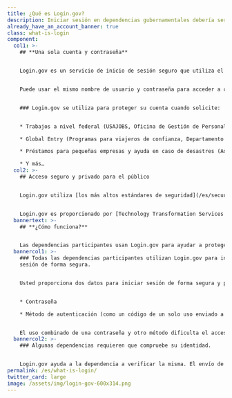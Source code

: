 ```yaml
---
title: ¿Qué es Login.gov?
description: Iniciar sesión en dependencias gubernamentales debería ser fácil y seguro.
already_have_an_account_banner: true
class: what-is-login
component:
  col1: >-
    ## **Una sola cuenta y contraseña**


    Login.gov es un servicio de inicio de sesión seguro que utiliza el público para iniciar sesión en las dependencias gubernamentales participantes. Las dependencias participantes le pedirán crear una cuenta en Login.gov para acceder de forma segura a su información en su sitio web o aplicación.


    Puede usar el mismo nombre de usuario y contraseña para acceder a cualquier dependencia que se asocie con Login.gov, lo cual agiliza su trámite y evita tener que recordar varios nombres de usuario y contraseñas.


    ### Login.gov se utiliza para proteger su cuenta cuando solicite:


    * Trabajos a nivel federal (USAJOBS, Oficina de Gestión de Personal)

    * Global Entry (Programas para viajeros de confianza, Departamento de Seguridad Nacional)

    * Préstamos para pequeñas empresas y ayuda en caso de desastres (Administración de Pequeñas Empresas)

    * Y más…
  col2: >-
    ## Acceso seguro y privado para el público


    Login.gov utiliza [los más altos estándares de seguridad](/es/security/) para mantener segura su información, incluida la verificación de identidad y [autenticación de dos factores](/es/help/authentication-methods/which-authentication-method-should-i-use/).


    Login.gov es proporcionado por [Technology Transformation Services (TTS)](https://www.gsa.gov/tts).
  bannertext: >-
    ## **¿Cómo funciona?**


    Las dependencias participantes usan Login.gov para ayudar a proteger a sus usuarios. Cuando intente iniciar sesión en una dependencia participante, se le pedirá que inicie sesión o cree una cuenta con Login.gov antes de poder acceder a su perfil en dicha dependencia.
  bannercol1: >-
    ### Todas las dependencias participantes utilizan Login.gov para iniciar
    sesión de forma segura.


    Usted proporciona dos datos para iniciar sesión de forma segura y proteger su información.


    * Contraseña

    * Método de autenticación (como un código de un solo uso enviado a su teléfono o una aplicación de autenticación)


    El uso combinado de una contraseña y otro método dificulta el acceso de terceros a su información.
  bannercol2: >-
    ### Algunas dependencias requieren que compruebe su identidad.


    Login.gov ayuda a la dependencia a verificar la misma. El envío de información de identificación personal (PII), como su identificación con fotografía, permite verificar que se trata de usted y no de alguien haciéndose pasar por usted. Nosotros nos limitamos a confirmar su identidad y no determinamos su elegibilidad para los servicios ofrecidos por la dependencia.
permalink: /es/what-is-login/
twitter_card: large
image: /assets/img/login-gov-600x314.png
---
```

